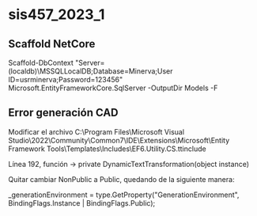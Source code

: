 # sis457_2023_1

## Scaffold NetCore
Scaffold-DbContext "Server=(localdb)\MSSQLLocalDB;Database=Minerva;User ID=usrminerva;Password=123456" Microsoft.EntityFrameworkCore.SqlServer -OutputDir Models -F

## Error generación CAD

Modificar el archivo C:\Program Files\Microsoft Visual Studio\2022\Community\Common7\IDE\Extensions\Microsoft\Entity Framework Tools\Templates\Includes\EF6.Utility.CS.ttinclude

Línea 192, función -> private DynamicTextTransformation(object instance)

Quitar cambiar NonPublic a Public, quedando de la siguiente manera:

_generationEnvironment = type.GetProperty("GenerationEnvironment", BindingFlags.Instance | BindingFlags.Public);
